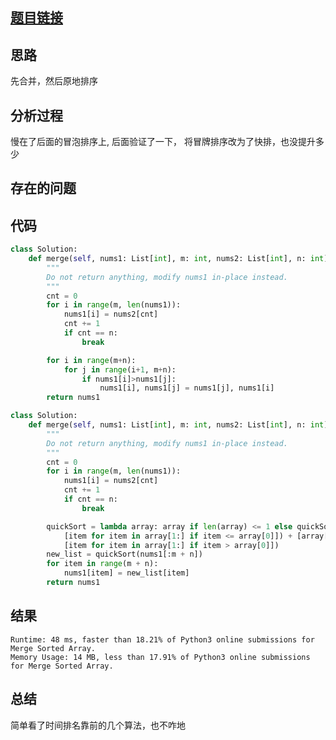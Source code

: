 [//]: # (@Author  : xu.junpeng)
[//]: # (@Time    : 2020/6/21 4:38 下午)
## [题目链接](https://leetcode.com/problems/merge-sorted-array/)

## 思路
先合并，然后原地排序
## 分析过程
慢在了后面的冒泡排序上, 后面验证了一下， 将冒牌排序改为了快排，也没提升多少
## 存在的问题

## 代码
```python
class Solution:
    def merge(self, nums1: List[int], m: int, nums2: List[int], n: int) -> None:
        """
        Do not return anything, modify nums1 in-place instead.
        """
        cnt = 0
        for i in range(m, len(nums1)):
            nums1[i] = nums2[cnt]
            cnt += 1
            if cnt == n:
                break

        for i in range(m+n):
            for j in range(i+1, m+n):
                if nums1[i]>nums1[j]:
                    nums1[i], nums1[j] = nums1[j], nums1[i]
        return nums1

```
```python
class Solution:
    def merge(self, nums1: List[int], m: int, nums2: List[int], n: int) -> None:
        """
        Do not return anything, modify nums1 in-place instead.
        """
        cnt = 0
        for i in range(m, len(nums1)):
            nums1[i] = nums2[cnt]
            cnt += 1
            if cnt == n:
                break

        quickSort = lambda array: array if len(array) <= 1 else quickSort(
            [item for item in array[1:] if item <= array[0]]) + [array[0]] + quickSort(
            [item for item in array[1:] if item > array[0]])
        new_list = quickSort(nums1[:m + n])
        for item in range(m + n):
            nums1[item] = new_list[item]
        return nums1
```
## 结果
```
Runtime: 48 ms, faster than 18.21% of Python3 online submissions for Merge Sorted Array.
Memory Usage: 14 MB, less than 17.91% of Python3 online submissions for Merge Sorted Array.
```
## 总结
简单看了时间排名靠前的几个算法，也不咋地
